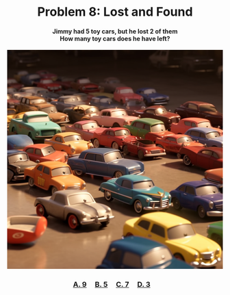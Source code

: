 <h1 align="center">
Problem 8: Lost and Found
</h1>

<h4 align="center">
Jimmy had 5 toy cars, but he lost 2 of them<br/>How many toy cars does he have left?
</h4>

<p align="center">
<img src="image.png" height="512"/>
</p>

<h3 align="center"><span><a href="https://raw.githubusercontent.com/rain1024/math/main/assets/lose0.png">A. 9</a></span>&nbsp;&nbsp;&nbsp;&nbsp;
<span><a href="https://raw.githubusercontent.com/rain1024/math/main/assets/lose0.png">B. 5</a></span>&nbsp;&nbsp;&nbsp;&nbsp;
<span><a href="https://raw.githubusercontent.com/rain1024/math/main/assets/lose0.png">C. 7</a></span>&nbsp;&nbsp;&nbsp;&nbsp;
<span><a href="https://raw.githubusercontent.com/rain1024/math/main/assets/win0.png">D. 3</a></span>&nbsp;&nbsp;&nbsp;&nbsp;
</h3>